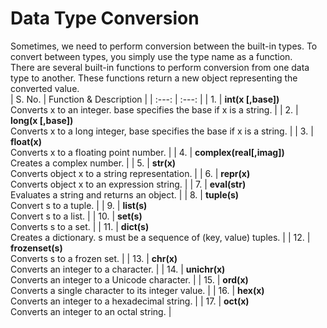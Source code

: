 # Data Type Conversion
Sometimes, we need to perform conversion between the built-in types. To convert between types, you simply use the type name as a function. <br>
There are several built-in functions to perform conversion from one data type to another. These functions return a new object representing the converted value. <br>
| S. No.  | Function & Description  |
| :---: | :---: |
| 1.  | <b>int(x [,base])</b> <br> Converts x to an integer. base specifies the base if x is a string. |
| 2.  | <b>long(x [,base])</b> <br> Converts x to a long integer, base specifies the base if x is a string. |
| 3.  | <b>float(x)</b> <br> Converts x to a floating point number.  |
| 4.  | <b>complex(real[,imag])</b> <br> Creates a complex number. |
| 5.  | <b>str(x)</b> <br> Converts object x to a string representation. |
| 6.  | <b>repr(x)</b> <br> Converts object x to an expression string. |
| 7.  | <b>eval(str)</b> <br> Evaluates a string and returns an object.  |
| 8.  | <b>tuple(s)</b> <br> Convert s to a tuple.  |
| 9.  | <b>list(s)</b> <br> Convert s to a list.  |
| 10. | <b>set(s)</b> <br> Converts s to a set. |
| 11. | <b>dict(s)</b> <br> Creates a dictionary. s must be a sequence of (key, value) tuples.  |
| 12. | <b>frozenset(s)</b> <br> Converts s to a frozen set.  |
| 13. | <b>chr(x)</b> <br> Converts an integer to a character.  |
| 14. | <b>unichr(x)</b> <br> Converts an integer to a Unicode character. |
| 15. | <b>ord(x)</b> <br> Converts a single character to its integer value.  |
| 16. | <b>hex(x)</b> <br> Converts an integer to a hexadecimal string. |
| 17. | <b>oct(x)</b> <br> Converts an integer to an octal string.  |
